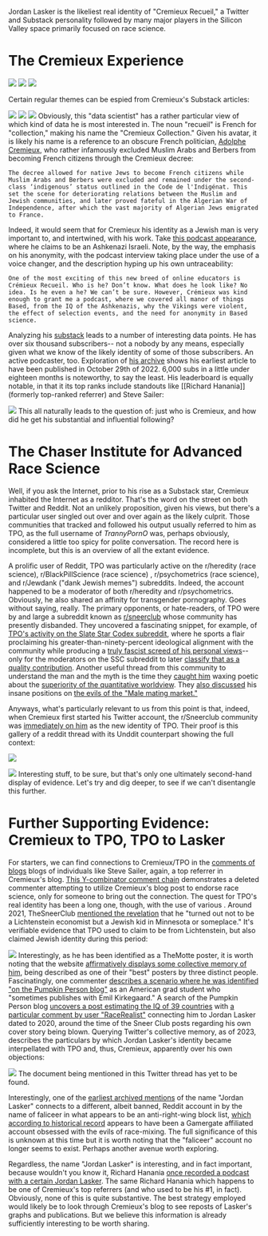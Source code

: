 Jordan Lasker is the likeliest real identity of "Cremieux Recueil," a Twitter and Substack personality followed by many major players in the Silicon Valley space primarily focused on race science.

# The Cremieux Experience

![](Pasted%20image%2020240417175811.png)
![](Pasted%20image%2020240417175846.png)
![](Pasted%20image%2020240417175931.png)

Certain regular themes can be espied from Cremieux's Substack articles:

![](Pasted%20image%2020240417181052.png)
![](Pasted%20image%2020240417181118.png)
![](Pasted%20image%2020240417181217.png)
Obviously, this "data scientist" has a rather particular view of which kind of data he is most interested in. The noun "recueil" is French for "collection," making his name the "Cremieux Collection." Given his avatar, it is likely his name is a reference to an obscure French politician, [Adolphe Cremieux](https://en.wikipedia.org/wiki/Adolphe_Crémieux), who rather infamously excluded Muslim Arabs and Berbers from becoming French citizens through the Cremieux decree:

 `The decree allowed for native Jews to become French citizens while Muslim Arabs and Berbers were excluded and remained under the second-class ‘indigenous’ status outlined in the Code de l'Indigénat. This set the scene for deteriorating relations between the Muslim and Jewish communities, and later proved fateful in the Algerian War of Independence, after which the vast majority of Algerian Jews emigrated to France.`

Indeed, it would seem that for Cremieux his identity as a Jewish man is very important to, and intertwined, with his work. Take [this podcast appearance](https://www.jollyheretic.com/p/bad-science-vs-based-science-cremieux), where he claims to be an Ashkenazi Israeli. Note, by the way, the emphasis on his anonymity, with the podcast interview taking place under the use of a voice changer, and the description hyping up his own untraceability:

`One of the most exciting of this new breed of online educators is Crémieux Recueil. Who is he? Don’t know. What does he look like? No idea. Is he even a he? We can’t be sure. However, Crémieux was kind enough to grant me a podcast, where we covered all manor of things Based, from the IQ of the Ashkenazis, why the Vikings were violent, the effect of selection events, and the need for anonymity in Based science.`

Analyzing his [substack](https://www.cremieux.xyz/) leads to a number of interesting data points. He has over six thousand subscribers-- not a nobody by any means, especially given what we know of the likely identity of some of those subscribers. An active podcaster, too. Exploration of [his archive](https://www.cremieux.xyz/) shows his earliest article to have been published in October 29th of 2022. 6,000 subs in a little under eighteen months is noteworthy, to say the least. His leaderboard is equally notable, in that it its top ranks include standouts like [[Richard Hanania]] (formerly top-ranked referrer) and Steve Sailer:

![](Pasted%20image%2020240417183849.png)
This all naturally leads to the question of: just who is Cremieux, and how did he get his substantial and influential following?
# The Chaser Institute for Advanced Race Science

Well, if you ask the Internet, prior to his rise as a Substack star, Cremieux inhabited the Internet as a redditor. That's the word on the street on both Twitter and Reddit. Not an unlikely proposition, given his views, but there's a particular user singled out over and over again as the likely culprit. Those communities that tracked and followed his output usually referred to him as TPO, as the full username of *TrannyPornO* was, perhaps obviously, considered a little too spicy for polite conversation. The record here is incomplete, but this is an overview of all the extant evidence.

A prolific user of Reddit, TPO was particularly active on the r/heredity (race science), r/BlackPillScience (race science) , r/psychometrics (race science), and r/Jewdank ("dank Jewish memes") subreddits. Indeed, the account happened to be a moderator of both r/heredity and r/psychometrics. Obviously, he also shared an affinity for transgender pornography. Goes without saying, really. The primary opponents, or hate-readers, of TPO were by and large a subreddit known as [r/sneerclub](https://www.reddit.com/r/SneerClub/) whose community has presently disbanded. They uncovered a fascinating snippet, for example, of [TPO's activity on the Slate Star Codex subreddit](https://www.reddit.com/r/SneerClub/comments/8xgoos/user_submits_their_modest_vision_for_a_fascist/), where he sports a flair proclaiming his greater-than-ninety-percent ideological alignment with the community while producing a [truly fascist screed of his personal views](https://www.reddit.com/r/slatestarcodex/comments/8xa97t/comment/e22rh1l/)-- only for the moderators on the SSC subreddit to later [classify that as a quality contribution](https://www.reddit.com/r/SneerClub/comments/929hdd/yall_remember_that_heres_all_my_fascist_views/). Another useful thread from this community to understand the man and the myth is the time they [caught him](https://www.reddit.com/r/SneerClub/comments/b3irbm/utrannyporno_invokes_galieo_absolutely_insists_on/) waxing poetic about the [superiority of the quantitative worldview](https://www.reddit.com/r/slatestarcodex/comments/b3g8sv/comment/eiztqqq/). They [also discussed](https://www.reddit.com/r/SneerClub/comments/8zn3tx/ssc_discusses_alternative_family_arrangements/) his insane positions on [the evils of the "Male mating market."](https://www.reddit.com/r/slatestarcodex/comments/8z9qkp/comment/e2hzsay/)

Anyways, what's particularly relevant to us from this point is that, indeed, when Cremieux first started his Twitter account, the r/Sneerclub community was [immediately on him](https://www.reddit.com/r/SneerClub/comments/12qbsfo/tpo_has_joined_twitter_been_tweeted_by_paul/) as the new identity of TPO. Their proof is this gallery of a reddit thread with its Unddit counterpart showing the full context:

![](Pasted%20image%2020240418194801.png)

![](Pasted%20image%2020240418194832.png)
Interesting stuff, to be sure, but that's only one ultimately second-hand display of evidence. Let's try and dig deeper, to see if we can't disentangle this further.

# Further Supporting Evidence: Cremieux to TPO, TPO to Lasker

For starters, we can find connections to Cremieux/TPO in the [comments of blogs](https://www.unz.com/isteve/is-love-colorblind-updated-a-third-of-a-century/#comment-6396963) blogs of individuals like Steve Sailer, again, a top referrer in Cremieux's blog. [This Y-combinator comment chain](https://news.ycombinator.com/item?id=35950987) demonstrates a deleted commenter attempting to utilize Cremieux's blog post to endorse race science, only for someone to bring out the connection. The quest for TPO's real identity has been a long one, though, with the use of various . Around 2021, TheSneerClub [mentioned the revelation](https://www.reddit.com/r/SneerClub/comments/l8sv1q/comment/glgpm25/) that he "turned out not to be a Lichtenstein economist but a Jewish kid in Minnesota or someplace." It's verifiable evidence that TPO used to claim to be from Lichtenstein, but also claimed Jewish identity during this period:

![](Pasted%20image%2020240424053909.png)
Interestingly, as he has been identified as a TheMotte poster, it is worth noting that the website [affirmatively displays some collective memory of him](https://www.themotte.org/post/94/what-is-your-favorite-motte-post), being described as one of their "best" posters by three distinct people. Fascinatingly, one commenter [describes a scenario where he was identified "on the Pumpkin Person blog"](https://www.themotte.org/post/94/what-is-your-favorite-motte-post/13360?context=8#context) as an American grad student who "sometimes publishes with Emil Kirkegaard." A search of the Pumpkin Person blog [uncovers a post estimating the IQ of 39 countries](https://pumpkinperson.com/2020/01/27/estimating-the-iq-of-39-countries-new-data-from-2015/) with [a particular comment by user "RaceRealist"](https://pumpkinperson.com/2020/01/27/estimating-the-iq-of-39-countries-new-data-from-2015/#comment-151817) connecting him to Jordan Lasker dated to 2020, around the time of the Sneer Club posts regarding his own cover story being blown. Querying Twitter's collective memory, as of 2023, describes the particulars by which Jordan Lasker's identity became interpellated with TPO and, thus, Cremieux, apparently over his own objections:

![](Pasted%20image%2020240424054920.png)
The document being mentioned in this Twitter thread has yet to be found.

Interestingly, one of the [earliest archived mentions](https://archive.ph/Zxqkl) of the name "Jordan Lasker" connects to a different, albeit banned, Reddit account in by the name of faliceer in what appears to be an anti-right-wing block list, [which according to historical record](https://www.reddit.com/r/GamerGhazi/comments/4lm0y1/comment/d3oocjl/) appears to have been a Gamergate affiliated account obsessed with the evils of race-mixing. The full significance of this is unknown at this time but it is worth noting that the "faliceer" account no longer seems to exist. Perhaps another avenue worth exploring.

Regardless, the name "Jordan Lasker" is interesting, and in fact important, because wouldn't you know it, Richard Hanania [once recorded a podcast with a certain Jordan Lasker](https://www.everand.com/podcast/590481810/35-Baby-Brainwaves-and-Broken-Science-Jordan-Lasker-Richard-Hanania). The same Richard Hanania which happens to be one of Cremieux's top referrers (and who used to be his #1, in fact). Obviously, none of this is quite substantive. The best strategy employed would likely be to look through Cremieux's blog to see reposts of Lasker's graphs and publications. But we believe this information is already sufficiently interesting to be worth sharing.